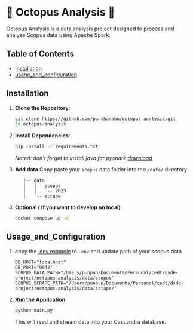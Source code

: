 # 🐙 Octopus Analysis 🐙

Octopus Analysis is a data analysis project designed to process and analyze Scopus data using Apache Spark.

## Table of Contents

- [Installation](#installation)
- [usage_and_configuration](#usage_and_configuration)
## Installation

1. **Clone the Repository**:
   ```bash
   git clone https://github.com/punchanabu/octopus-analysis.git
   cd octopus-analysis
   ```

2. **Install Dependencies**:
   ```bash
   pip install -r requirements.txt
   ```
   *Noted: don't forget to install java for pyspark [download](https://www.java.com/download/ie_manual.jsp)*
3. **Add data**
  Copy paste your `scopus` data folder into the `/data/` directory
   ```
      |-- data
      |   |-- scopus
      |   |   `-- 2023
      |   `-- scrape
   ```
4. **Optional ( If you want to develop on local)**
   ```bash
   docker compose up -d
   ```

## Usage_and_Configuration
1. copy the [.env.example](.env.example) to `.env` and update path of your scopus data
   ```
   DB_HOST="localhost"
   DB_PORT="9042"
   SCOPUS_DATA_PATH="/Users/punpun/Documents/Personal/cedt/dsde-project/octopus-analysis/data/scopus"
   SCOPUS_SCRAPE_PATH="/Users/punpun/Documents/Personal/cedt/dsde-project/octopus-analysis/data/scrape/"
   ```

2. **Run the Application**:
   ```bash
   python main.py
   ```
   This will read and stream data into your Cassandra database.
